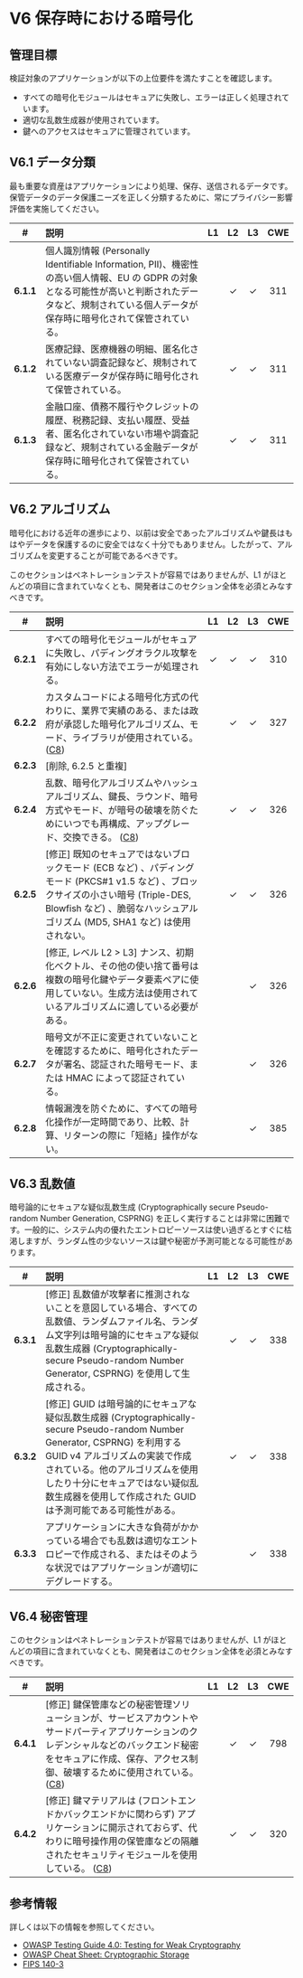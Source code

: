 # V6 保存時における暗号化

## 管理目標

検証対象のアプリケーションが以下の上位要件を満たすことを確認します。

* すべての暗号化モジュールはセキュアに失敗し、エラーは正しく処理されています。
* 適切な乱数生成器が使用されています。
* 鍵へのアクセスはセキュアに管理されています。

## V6.1 データ分類

最も重要な資産はアプリケーションにより処理、保存、送信されるデータです。保管データのデータ保護ニーズを正しく分類するために、常にプライバシー影響評価を実施してください。

| # | 説明 | L1 | L2 | L3 | CWE |
| :---: | :--- | :---: | :---: | :---: | :---: |
| **6.1.1** | 個人識別情報 (Personally Identifiable Information, PII)、機密性の高い個人情報、EU の GDPR の対象となる可能性が高いと判断されたデータなど、規制されている個人データが保存時に暗号化されて保管されている。 | | ✓ | ✓ | 311 |
| **6.1.2** | 医療記録、医療機器の明細、匿名化されていない調査記録など、規制されている医療データが保存時に暗号化されて保管されている。 | | ✓ | ✓ | 311 |
| **6.1.3** | 金融口座、債務不履行やクレジットの履歴、税務記録、支払い履歴、受益者、匿名化されていない市場や調査記録など、規制されている金融データが保存時に暗号化されて保管されている。 | | ✓ | ✓ | 311 |

## V6.2 アルゴリズム

暗号化における近年の進歩により、以前は安全であったアルゴリズムや鍵長はもはやデータを保護するのに安全ではなく十分でもありません。したがって、アルゴリズムを変更することが可能であるべきです。

このセクションはペネトレーションテストが容易ではありませんが、L1 がほとんどの項目に含まれていなくとも、開発者はこのセクション全体を必須とみなすべきです。

| # | 説明 | L1 | L2 | L3 | CWE |
| :---: | :--- | :---: | :---: | :---: | :---: |
| **6.2.1** | すべての暗号化モジュールがセキュアに失敗し、パディングオラクル攻撃を有効にしない方法でエラーが処理される。 | ✓ | ✓ | ✓ | 310 |
| **6.2.2** | カスタムコードによる暗号化方式の代わりに、業界で実績のある、または政府が承認した暗号化アルゴリズム、モード、ライブラリが使用されている。 ([C8](https://owasp.org/www-project-proactive-controls/#div-numbering)) | | ✓ | ✓ | 327 |
| **6.2.3** | [削除, 6.2.5 と重複] | | | | |
| **6.2.4** | 乱数、暗号化アルゴリズムやハッシュアルゴリズム、鍵長、ラウンド、暗号方式やモード、が暗号の破壊を防ぐためにいつでも再構成、アップグレード、交換できる。 ([C8](https://owasp.org/www-project-proactive-controls/#div-numbering)) | | ✓ | ✓ | 326 |
| **6.2.5** | [修正] 既知のセキュアではないブロックモード (ECB など) 、パディングモード (PKCS#1 v1.5 など) 、ブロックサイズの小さい暗号 (Triple-DES, Blowfish など) 、脆弱なハッシュアルゴリズム (MD5, SHA1 など) は使用されない。 | | ✓ | ✓ | 326 |
| **6.2.6** | [修正, レベル L2 > L3] ナンス、初期化ベクトル、その他の使い捨て番号は複数の暗号化鍵やデータ要素ペアに使用していない。生成方法は使用されているアルゴリズムに適している必要がある。 | | | ✓ | 326 |
| **6.2.7** | 暗号文が不正に変更されていないことを確認するために、暗号化されたデータが署名、認証された暗号モード、または HMAC によって認証されている。 | | | ✓ | 326 |
| **6.2.8** | 情報漏洩を防ぐために、すべての暗号化操作が一定時間であり、比較、計算、リターンの際に「短絡」操作がない。 | | | ✓ | 385 |

## V6.3 乱数値

暗号論的にセキュアな疑似乱数生成 (Cryptographically secure Pseudo-random Number Generation, CSPRNG) を正しく実行することは非常に困難です。一般的に、システム内の優れたエントロピーソースは使い過ぎるとすぐに枯渇しますが、ランダム性の少ないソースは鍵や秘密が予測可能となる可能性があります。

| # | 説明 | L1 | L2 | L3 | CWE |
| :---: | :--- | :---: | :---: | :---: | :---: |
| **6.3.1** | [修正] 乱数値が攻撃者に推測されないことを意図している場合、すべての乱数値、ランダムファイル名、ランダム文字列は暗号論的にセキュアな疑似乱数生成器 (Cryptographically-secure Pseudo-random Number Generator, CSPRNG) を使用して生成される。 | | ✓ | ✓ | 338 |
| **6.3.2** | [修正] GUID は暗号論的にセキュアな疑似乱数生成器 (Cryptographically-secure Pseudo-random Number Generator, CSPRNG) を利用する GUID v4 アルゴリズムの実装で作成されている。他のアルゴリズムを使用したり十分にセキュアではない疑似乱数生成器を使用して作成された GUID は予測可能である可能性がある。 | | ✓ | ✓ | 338 |
| **6.3.3** | アプリケーションに大きな負荷がかかっている場合でも乱数は適切なエントロピーで作成される、またはそのような状況ではアプリケーションが適切にデグレードする。 | | | ✓ | 338 |

## V6.4 秘密管理

このセクションはペネトレーションテストが容易ではありませんが、L1 がほとんどの項目に含まれていなくとも、開発者はこのセクション全体を必須とみなすべきです。

| # | 説明 | L1 | L2 | L3 | CWE |
| :---: | :--- | :---: | :---: | :---: | :---: |
| **6.4.1** | [修正] 鍵保管庫などの秘密管理ソリューションが、サービスアカウントやサードパーティアプリケーションのクレデンシャルなどのバックエンド秘密をセキュアに作成、保存、アクセス制御、破壊するために使用されている。 ([C8](https://owasp.org/www-project-proactive-controls/#div-numbering)) | | ✓ | ✓ | 798 |
| **6.4.2** | [修正] 鍵マテリアルは (フロントエンドかバックエンドかに関わらず) アプリケーションに開示されておらず、代わりに暗号操作用の保管庫などの隔離されたセキュリティモジュールを使用している。 ([C8](https://owasp.org/www-project-proactive-controls/#div-numbering)) | | ✓ | ✓ | 320 |

## 参考情報

詳しくは以下の情報を参照してください。

* [OWASP Testing Guide 4.0: Testing for Weak Cryptography](https://owasp.org/www-project-web-security-testing-guide/v41/4-Web_Application_Security_Testing/09-Testing_for_Weak_Cryptography/README.html)
* [OWASP Cheat Sheet: Cryptographic Storage](https://cheatsheetseries.owasp.org/cheatsheets/Cryptographic_Storage_Cheat_Sheet.html)
* [FIPS 140-3](https://csrc.nist.gov/publications/detail/fips/140/3/final)
